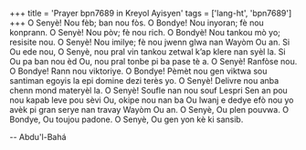 +++
title = 'Prayer bpn7689 in Kreyol Ayisyen'
tags = ['lang-ht', 'bpn7689']
+++
O Senyè! Nou fèb; ban nou fòs. O Bondye! Nou inyoran; fè nou konprann. O Senyè! Nou pòv; fè nou rich. O Bondyè! Nou tankou mò yo; resisite nou. O Senyè! Nou imilye; fè nou jwenn glwa nan Wayòm Ou an. Si Ou ede nou, O Senyè, nou pral vin tankou zetwal k’ap klere nan syèl la. Si Ou pa ban nou èd Ou, nou pral tonbe pi ba pase tè a. O Senyè! Ranfòse nou. O Bondye! Rann nou viktoriye. O Bondye! Pèmèt nou gen viktwa sou santiman egoyis la epi domine dezi terès yo. O Senyè! Delivre nou anba chenn mond materyèl la. O Senyè! Soufle nan nou souf Lespri Sen an pou nou kapab leve pou sèvi Ou, okipe nou nan ba Ou lwanj e dedye efò nou yo avèk pi gran serye nan travay Wayòm Ou an. O Senyè, Ou plen pouvwa. O Bondye, Ou toujou padone. O Senyè, Ou gen yon kè ki sansib.

-- Abdu'l-Bahá
